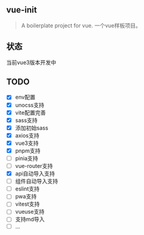 ## vue-init

> A boilerplate project for vue. 一个vue样板项目。

## 状态

当前vue3版本开发中

## TODO

- [x] env配置
- [x] unocss支持
- [x] vite配置完善
- [x] sass支持
- [x] 添加初始sass
- [x] axios支持
- [x] vue3支持
- [x] pnpm支持
- [ ] pinia支持
- [ ] vue-router支持
- [x] api自动导入支持
- [ ] 组件自动导入支持
- [ ] eslint支持
- [ ] pwa支持
- [ ] vitest支持
- [ ] vueuse支持
- [ ] 支持md导入
- [ ] ...